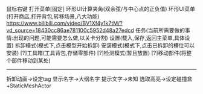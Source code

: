 鼠标右键 打开菜单[固定]
        环形UI计算夹角(双余弦/与中心点的正负值)
        环形UI菜单(打开商店,打开背包,转移场景,八大功能)
        https://www.bilibili.com/video/BV1Xf4y1k7tM/?vd_source=18430cc86ae781100c5952d48a27edcd
    任务(当前所需要做的事情:出现的问题,可能需要怎么做,以关卡分割)
    设置(载入,保存,返回主菜单,具体设置)
    拆卸模式(模式下,点击模型开始拆卸)
    安装模式(模式下,点击已拆卸的槽位可以安装)
    [?]工具箱(工具背包,存储零部件)
    [?]检测模式(暂且放置)
    [?]移动部件(将整个部件移动到某处)

------------------------------------------

拆卸动画->设定tag
显示名字->大纲名字
提示文字->未知
选取高亮->设定碰撞盒+StaticMeshActor
